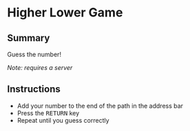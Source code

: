 # Higher Lower Game

## Summary
Guess the number!

*Note: requires a server*

## Instructions
- Add your number to the end of the path in the address bar
- Press the <kbd>RETURN</kbd> key
- Repeat until you guess correctly
